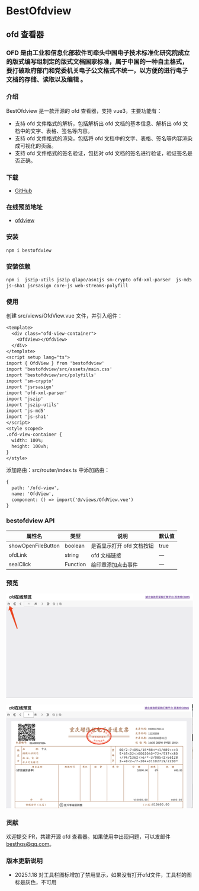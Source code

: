 # BestOfdview

## ofd 查看器

### OFD 是由工业和信息化部软件司牵头中国电子技术标准化研究院成立的版式编写组制定的版式文档国家标准，属于中国的一种自主格式，要打破政府部门和党委机关电子公文格式不统一，以方便的进行电子文档的存储、读取以及编辑 。

### 介绍

BestOfdview 是一款开源的 ofd 查看器，支持 vue3，主要功能有：

- 支持 ofd 文件格式的解析，包括解析出 ofd 文档的基本信息、解析出 ofd 文档中的文字、表格、签名等内容。
- 支持 ofd 文件格式的渲染，包括将 ofd 文档中的文字、表格、签名等内容渲染成可视化的页面。
- 支持 ofd 文件格式的签名验证，包括对 ofd 文档的签名进行验证，验证签名是否正确。

### 下载

- [GitHub](https://github.com/besthqs/bestofdview)

### 在线预览地址

- [ofdview](https://hbhjpt.580168.net/ta/web/#/ofdview)

### 安装

```
npm i bestofdview
```

### 安装依赖

```
npm i  jszip-utils jszip @lapo/asn1js sm-crypto ofd-xml-parser  js-md5 js-sha1 jsrsasign core-js web-streams-polyfill
```

### 使用

创建 src/views/OfdView.vue 文件，并引入组件：

```
<template>
  <div class="ofd-view-container">
    <OfdView></OfdView>
  </div>
</template>
<script setup lang="ts">
import { OfdView } from 'bestofdview'
import 'bestofdview/src/assets/main.css'
import 'bestofdview/src/polyfills'
import 'sm-crypto'
import 'jsrsasign'
import 'ofd-xml-parser'
import 'jszip'
import 'jszip-utils'
import 'js-md5'
import 'js-sha1'
</script>
<style scoped>
.ofd-view-container {
  width: 100%;
  height: 100vh;
}
</style>
```

添加路由：src/router/index.ts 中添加路由：

```
{
  path: '/ofd-view',
  name: 'OfdView',
  component: () => import('@/views/OfdView.vue')
}
```

### bestofdview API

| 属性名             | 类型     | 说明                      | 默认值 |
| ------------------ | -------- | ------------------------- | ------ |
| showOpenFileButton | boolean  | 是否显示打开 ofd 文档按钮 | true   |
| ofdLink            | string   | ofd 文档链接              | —      |
| sealClick          | Function | 给印章添加点击事件        | —      |

### 预览

![打开ofd](https://github.com/besthqs/bestofdview/blob/main/src/assets/openofd.png?raw=true)

![ofd文件](https://github.com/besthqs/bestofdview/blob/main/src/assets/ofd999.png?raw=true)

### 贡献

欢迎提交 PR，共建开源 ofd 查看器。如果使用中出现问题，可以发邮件 [besthqs@qq.com](mailto:besthqs@qq.com)。

### 版本更新说明
- 2025.1.18 对工具栏图标增加了禁用显示，如果没有打开ofd文件，工具栏的图标是灰色，不可用